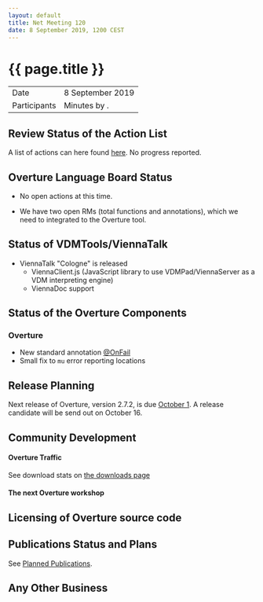 ```yaml
---
layout: default
title: Net Meeting 120
date: 8 September 2019, 1200 CEST
---
```


<script src="http://code.jquery.com/jquery-1.11.1.min.js">
</script>
<script src="/javascripts/edit.js"></script>
<script>setEditButonNm();</script>

# {{ page.title }}

|||
|---|---|
| Date | 8 September 2019 |
| Participants  |   Minutes by . |

## Review Status of the Action List

A list of actions can here found [here](https://github.com/overturetool/overturetool.github.io/issues?q=is%3Aissue+is%3Aopen+label%3A%22action+net-meeting%22). No progress reported.


## Overture Language Board Status

* No open actions at this time.

* We have two open RMs (total functions and annotations), which we need to integrated to the Overture tool.

## Status of VDMTools/ViennaTalk

* ViennaTalk "Cologne" is released
    - ViennaClient.js (JavaScript library to use VDMPad/ViennaServer as a VDM interpreting engine)
    - ViennaDoc support

##  Status of the Overture Components

### Overture

- New standard annotation [@OnFail](https://github.com/overturetool/documentation/blob/editing/documentation/UserGuideOvertureIDE/OvertureIDEUserGuide.pdf)
- Small fix to `mu` error reporting locations

##  Release Planning

Next release of Overture, version 2.7.2, is due [October 1](https://github.com/overturetool/overture/milestone/42). A release candidate will be send out on October 16.

##  Community Development

#### Overture Traffic

See download stats on [the downloads page](http://overturetool.org/download/)

#### The next Overture workshop


##  Licensing of Overture source code


##  Publications Status and Plans

See [Planned Publications](http://overturetool.org/publications/PlannedPublications.html).

##  Any Other Business


<div id="edit_page_div"></div>





